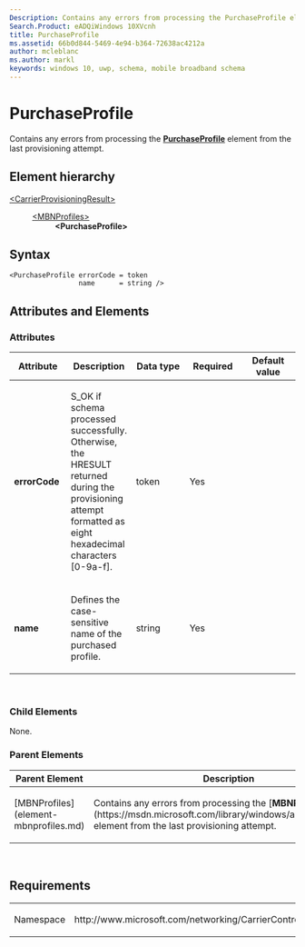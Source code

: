 ```yaml
---
Description: Contains any errors from processing the PurchaseProfile element from the last provisioning attempt.
Search.Product: eADQiWindows 10XVcnh
title: PurchaseProfile
ms.assetid: 66b0d844-5469-4e94-b364-72638ac4212a
author: mcleblanc
ms.author: markl
keywords: windows 10, uwp, schema, mobile broadband schema
---
```


# PurchaseProfile


Contains any errors from processing the [**PurchaseProfile**](https://msdn.microsoft.com/library/windows/apps/hh868470) element from the last provisioning attempt.

## Element hierarchy

<dl>
<dt><a href="element-carrierprovisioningresult.md">&lt;CarrierProvisioningResult&gt;</a></dt>
<dd>
<dl>
<dt><a href="element-mbnprofiles.md">&lt;MBNProfiles&gt;</a></dt>
<dd><b>&lt;PurchaseProfile&gt;</b></dd>
</dl>
</dd>
</dl>

## Syntax

``` syntax
<PurchaseProfile errorCode = token
                 name      = string />
```

## Attributes and Elements


### Attributes

<table>
<colgroup>
<col width="20%" />
<col width="20%" />
<col width="20%" />
<col width="20%" />
<col width="20%" />
</colgroup>
<thead>
<tr class="header">
<th>Attribute</th>
<th>Description</th>
<th>Data type</th>
<th>Required</th>
<th>Default value</th>
</tr>
</thead>
<tbody>
<tr class="odd">
<td><strong>errorCode</strong></td>
<td><p>S_OK if schema processed successfully. Otherwise, the HRESULT returned during the provisioning attempt formatted as eight hexadecimal characters [0-9a-f].</p></td>
<td>token</td>
<td>Yes</td>
<td></td>
</tr>
<tr class="even">
<td><strong>name</strong></td>
<td><p>Defines the case-sensitive name of the purchased profile.</p></td>
<td>string</td>
<td>Yes</td>
<td></td>
</tr>
</tbody>
</table>

 

### Child Elements

None.

### Parent Elements

<table>
<colgroup>
<col width="50%" />
<col width="50%" />
</colgroup>
<thead>
<tr class="header">
<th>Parent Element</th>
<th>Description</th>
</tr>
</thead>
<tbody>
<tr class="odd">
<td>[MBNProfiles](element-mbnprofiles.md)</td>
<td><p>Contains any errors from processing the [<strong>MBNProfiles</strong>](https://msdn.microsoft.com/library/windows/apps/hh868295) element from the last provisioning attempt.</p></td>
</tr>
</tbody>
</table>

 

## Requirements

<table>
<colgroup>
<col width="50%" />
<col width="50%" />
</colgroup>
<tbody>
<tr class="odd">
<td><p>Namespace</p></td>
<td><p>http://www.microsoft.com/networking/CarrierControlResults/v2</p></td>
</tr>
</tbody>
</table>

 

 




